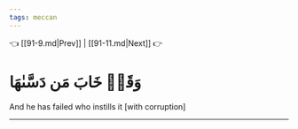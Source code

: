 ```yaml
---
tags: meccan
---
```


👈 [[91-9.md|Prev]] | [[91-11.md|Next]] 👉

# وَقَدۡ خَابَ مَن دَسَّىٰهَا

And he has failed who instills it [with corruption]

---

